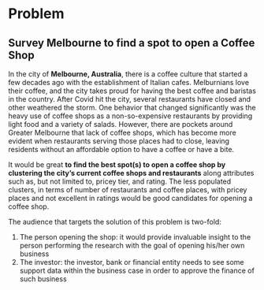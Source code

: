 # Problem
## Survey Melbourne to find a spot to open a Coffee Shop
In the city of **Melbourne, Australia**, there is a coffee culture that started a few decades ago with the establishment of Italian cafes. Melburnians love their coffee, and the city takes proud for having the best coffee and baristas in the country. After Covid hit the city, several restaurants have closed and other weathered the storm. One behavior that changed significantly was the heavy use of coffee shops as a non-so-expensive restaurants by providing light food and a variety of salads. However, there are pockets around Greater Melbourne that lack of coffee shops, which has become more evident when restaurants serving those places had to close, leaving residents without an affordable option to have a coffee or have a bite. 

It would be great __to find the best spot(s) to open a coffee shop by clustering the city’s current coffee shops and restaurants__ along attributes such as, but not limited to, pricey tier, and rating. The less populated clusters, in terms of number of restaurants and coffee places, with pricey places and not excellent in ratings would be good candidates for opening a coffee shop.

The audience that targets the solution of this problem is two-fold:
1. The person opening the shop: it would provide invaluable insight to the person performing the research with the goal of opening his/her own business 
2. The investor: the investor, bank or financial entity needs to see some support data within the business case in order to approve the finance of such business

